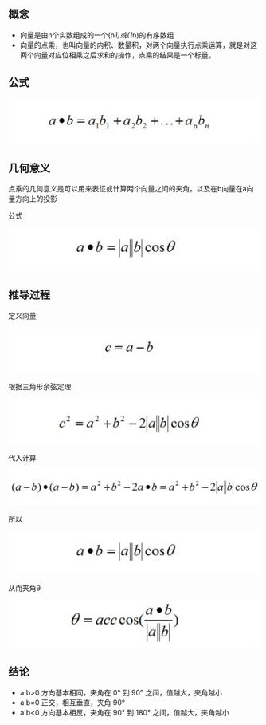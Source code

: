 ## 概念

- 向量是由n个实数组成的一个(n*1)或(1*n)的有序数组
- 向量的点乘，也叫向量的内积、数量积，对两个向量执行点乘运算，就是对这两个向量对应位相乘之后求和的操作，点乘的结果是一个标量。

## 公式

![内积公式](/images/nj01.png)

## 几何意义

点乘的几何意义是可以用来表征或计算两个向量之间的夹角，以及在b向量在a向量方向上的投影

公式

![几何意义公式](/images/nj05.png)

## 推导过程

定义向量

![定义向量](/images/nj02.png)

根据三角形余弦定理

![三角形余弦定理](/images/nj03.png)

代入计算

![代入计算](/images/nj04.png)

所以

![点乘几何意义](/images/nj05.png)

从而夹角θ

![夹角θ](/images/nj06.png)

## 结论

- a·b>0    方向基本相同，夹角在 0° 到 90° 之间，值越大，夹角越小
- a·b=0    正交，相互垂直，夹角 90°  
- a·b<0    方向基本相反，夹角在 90° 到 180° 之间，值越大，夹角越小

